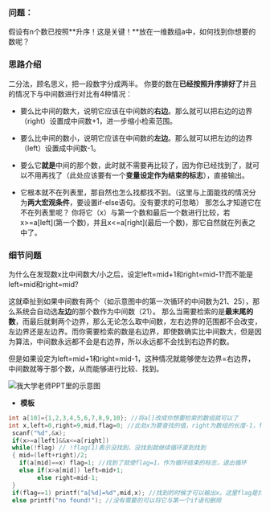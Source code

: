 
### 问题：
假设有n个数已按照**升序！这是关键！**放在一维数组a中，如何找到你想要的数呢？

### 思路介绍
二分法，顾名思义，把一段数字分成两半。
你要的数在**已经按照升序排好了**并且的情况下与中间数进行对比有4种情况：
 - 要么比中间的数大，说明它应该在中间数的**右边**。那么就可以把右边的边界（right）设置成中间数+1，进一步缩小检索范围。
  - 要么比中间的数小，说明它应该在中间数的**左边**。那么就可以把左边的边界（left）设置成中间数-1。
 - 要么它**就是**中间的那个数，此时就不需要再比较了，因为你已经找到了，就可以不用再找了（此处应该要有一个**变量设定作为结束的标志**），直接输出。

 - 它根本就不在列表里，那自然也怎么找都找不到。（这里与上面能找的情况分为**两大宏观条件**，要设置if-else语句。没有要求的可忽略）
那怎么才知道它在不在列表里呢？
你将它（x）与第一个数和最后一个数进行比较，若x>=a\[left](第一个数)，并且x<=a\[right](最后一个数)，那它自然就在列表之中了。
### 细节问题
为什么在发现数x比中间数大/小之后，设定left=mid+1和right=mid-1?而不能是left=mid和right=mid?

  这就牵扯到如果中间数有两个（如示意图中的第一次循环的中间数为21、25），那么系统会自动选**左边**的那个数作为中间数（21）。
那么当需要检索的是**最末尾的数**，而最后就剩两个边界，那么无论怎么取中间数，左右边界的范围都不会改变，左边界还是左边界。而你需要检索的数是右边界，即使数确实比中间数大，但是因为算法，中间数永远都不会是右边界，所以永远都不会找到右边界的数。

  但是如果设定为left=mid+1和right=mid-1，这种情况就能够使左边界=右边界，中间数就等于那个数，从而能够进行比较、找到。


![我大学老师PPT里的示意图](https://upload-images.jianshu.io/upload_images/21649973-c647c940f0a5d2cb.png?imageMogr2/auto-orient/strip%7CimageView2/2/w/1240)

- **模板**
```C++
int a[10]={1,2,3,4,5,6,7,8,9,10}; //将a[]改成你想要检索的数组就可以了
int x,left=0,right=9,mid,flag=0; //此处x为要查找的值，right为数组的长度-1，flag为示意找到的变量
 scanf("%d",&x);
 if(x>=a[left]&&x<=a[right])
 while(!flag) // !flag(1)表示没找到，没找到就继续循环直到找到
 { mid=(left+right)/2;
   if(a[mid]==x) flag=1; //找到了就使flag=1，作为循环结束的标志，退出循环
   else if(x>a[mid]) left=mid+1;
        else right=mid-1;
 }
 if(flag==1) printf("a[%d]=%d",mid,x); //找到的时候才可以输出x。这里flag是找到标志，加入判断条件
 else printf("no found!"); //没有需要的可以将它与第一个if语句删除
```